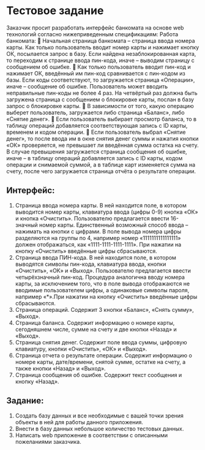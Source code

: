 Тестовое задание
================

Заказчик просит разработать интерфейс банкомата на основе web технологий согласно 
нижеприведенным спецификациям:
Работа банкомата:
 Начальная страница банкомата – страница ввода номера карты. Как только пользователь 
вводит номер карты и нажимает кнопку ОК, посылается запрос в базу. Если найдена 
незаблокированная карта, то переходим к странице ввода пин-кода, иначе – выводим 
страницу с сообщением об ошибке.
 Как только пользователь вводит пин-код и нажимает ОК, введённый им пин-код 
сравнивается с пин-кодом из базы. Если коды соответствуют, то загружается страница 
«Операции», иначе – сообщение об ошибке. Пользователь может вводить неправильные 
пин-коды не более 4 раз. На четвёртый раз должна быть загружена страница с 
сообщением о блокировке карты, послан в базу запрос о блокировке карты.
 В зависимости от того, какую операцию выберет пользователь, загружается либо страница 
«Баланс», либо «Снятие денег».
 Если пользователь выбирает просмотр баланса, то в таблицу операций добавляется 
соответствующая запись с ID карты, временем и кодом операции.
 Если пользователь выбрал «Снятие денег», то после ввода им в окне снятия денег суммы 
и нажатия кнопки «ОК» проверяется, не превышает ли введённая сумма остатка на счету. 
В случае превышения загружается страница сообщения об ошибке, иначе – в таблицу 
операций добавляется запись с ID карты, кодом операции и снимаемой суммой, а в 
таблице карт изменяется сумма на счету, после чего загружается страница отчёта о 
результате операции.


Интерфейс:
----------
1) Страница ввода номера карты. В ней находится поле, в котором выводится номер карты, 
клавиатура ввода (цифры 0-9) кнопка «ОК» и кнопка «Очистить». Пользователю 
предлагается ввести 16-значный номер карты. Единственный возможный способ ввода – 
нажимать на кнопки с цифрами. В поле вывода номера цифры разделяются на группы по 4, 
например номер «1111111111111111» должен отображаться, как «1111-1111-1111-1111». 
При нажатии на кнопку «Очистить» введённые цифры сбрасываются.
2) Страница ввода ПИН-кода. В ней находится поле, в котором выводятся символы пин-кода, 
клавиатура ввода, кнопки «Очистить», «OK» и «Выход». Пользователю предлагается 
ввести четырёхзначный пин-код. Процедура аналогична вводу номера карты, за 
исключением того, что в поле вывода отображаются не вводимые пользователем цифры, а 
одинаковые символы пароля, например «*».При нажатии на кнопку «Очистить» введённые 
цифры сбрасываются.
3) Страница операций. Содержит 3 кнопки «Баланс», «Снять сумму», «Выход».
4) Страница баланса. Содержит информацию о номере карты, сегодняшнем числе, сумме на 
счету и две кнопки «Назад» и «Выход».
5) Страница снятия денег. Содержит поле ввода суммы, цифровую клавиатуру, кнопки 
«Очистить», «ОК» и «Выход».
6) Страница отчета о результате операции. Содержит информацию о номере карты, 
дате/времени, снятой сумме, остатке на счету, а также кнопки «Назад» и «Выход».
7) Страница сообщения об ошибке. Содержит текст сообщения и кнопку «Назад».


Задание:
--------
1) Создать базу данных и все необходимые с вашей точки зрения объекты в ней для работы 
данного приложения.
2) Внести в базу данных небольшое количество тестовых данных.
3) Написать web приложение в соответствии с описанными пожеланиями заказчика.
